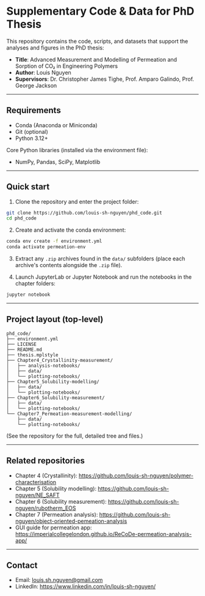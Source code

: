 # Supplementary Code & Data for PhD Thesis

This repository contains the code, scripts, and datasets that support the analyses and figures in the PhD thesis:

- **Title**: Advanced Measurement and Modelling of Permeation and Sorption of CO₂ in Engineering Polymers  
- **Author**: Louis Nguyen  
- **Supervisors**: Dr. Christopher James Tighe, Prof. Amparo Galindo, Prof. George Jackson

---

## Requirements
- Conda (Anaconda or Miniconda)
- Git (optional)
- Python 3.12+

Core Python libraries (installed via the environment file):
- NumPy, Pandas, SciPy, Matplotlib

---

## Quick start

1. Clone the repository and enter the project folder:

```bash
git clone https://github.com/louis-sh-nguyen/phd_code.git
cd phd_code
```

2. Create and activate the conda environment:

```bash
conda env create -f environment.yml
conda activate permeation-env
```

3. Extract any `.zip` archives found in the `data/` subfolders (place each archive's contents alongside the `.zip` file).

4. Launch JupyterLab or Jupyter Notebook and run the notebooks in the chapter folders:

```bash
jupyter notebook
```

---

## Project layout (top-level)

```
phd_code/
├── environment.yml
├── LICENSE
├── README.md
├── thesis.mplstyle
├── Chapter4_Crystallinity-measurement/
│   ├── analysis-notebooks/
│   ├── data/
│   └── plotting-notebooks/
├── Chapter5_Solubility-modelling/
│   ├── data/
│   └── plotting-notebooks/
├── Chapter6_Solubility-measurement/
│   ├── data/
│   └── plotting-notebooks/
└── Chapter7_Permeation-measurement-modelling/
    ├── data/
    └── plotting-notebooks/
```

(See the repository for the full, detailed tree and files.)

---

## Related repositories

- Chapter 4 (Crystallinity): https://github.com/louis-sh-nguyen/polymer-characterisation  
- Chapter 5 (Solubility modelling): https://github.com/louis-sh-nguyen/NE_SAFT  
- Chapter 6 (Solubility measurement): https://github.com/louis-sh-nguyen/rubotherm_EOS  
- Chapter 7 (Permeation analysis): https://github.com/louis-sh-nguyen/object-oriented-pemeation-analysis  
- GUI guide for permeation app: https://imperialcollegelondon.github.io/ReCoDe-permeation-analysis-app/

---

## Contact
- Email: louis.sh.nguyen@gmail.com  
- LinkedIn: https://www.linkedin.com/in/louis-sh-nguyen/
